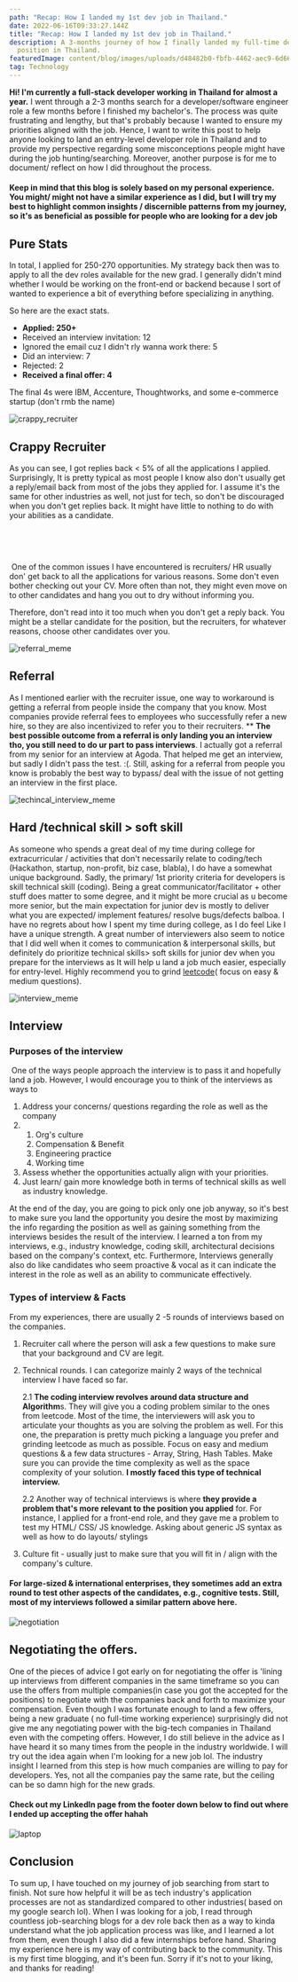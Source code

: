 ```yaml
---
path: "Recap: How I landed my 1st dev job in Thailand."
date: 2022-06-16T09:33:27.144Z
title: "Recap: How I landed my 1st dev job in Thailand."
description: A 3-months journey of how I finally landed my full-time developer
  position in Thailand.
featuredImage: content/blog/images/uploads/d48482b0-fbfb-4462-aec9-6d663f9d9837_1_105_c.jpeg
tag: Technology
---
```

**Hi! I'm currently a full-stack developer working in Thailand for almost a year.** I went through a 2-3 months search for a developer/software engineer role a few months before I finished my bachelor's. The process was quite frustrating and lengthy, but that's probably because I wanted to ensure my priorities aligned with the job. Hence, I want to write this post to help anyone looking to land an entry-level developer role in Thailand and to provide my perspective regarding some misconceptions people might have during the job hunting/searching. Moreover, another purpose is for me to document/ reflect on how I did throughout the process. 

####  Keep in mind that this blog is solely based on my personal experience. You might/ might not have a similar experience as I did, but I will try my best to highlight common insights / discernible patterns from my journey, so it's as beneficial as possible for people who are looking for a dev job

## **Pure Stats**

In total, I applied for 250-270 opportunities. My strategy back then was to apply to all the dev roles available for the new grad. I generally didn't mind whether I would be working on the front-end or backend because I sort of wanted to experience a bit of everything before specializing in anything.

So here are the exact stats.

* **Applied: 250+**
* Received an interview invitation: 12
* Ignored the email cuz I didn't rly wanna work there: 5
* Did an interview: 7
* Rejected: 2
* **Received a final offer: 4** 

The final 4s were IBM, Accenture, Thoughtworks, and some e-commerce startup (don't rmb the name)

![crappy_recruiter](../assetss/f3d40f0b-e27e-4409-820e-b65355aeda74_1_102_o.jpeg "crappy_recruiter")

## **Crappy Recruiter**



As you can see, I got replies back < 5% of all the applications I applied. Surprisingly, It is pretty typical as most people I know also don't usually get a reply/email back from most of the jobs they applied for. I assume it's the same for other industries as well, not just for tech, so don't be discouraged when you don't get replies back. It might have little to nothing to do with your abilities as a candidate. 

 

  

 One of the common issues I have encountered is recruiters/ HR usually don' get back to all the applications for various reasons. Some don't even bother checking out your CV. More often than not, they might even move on to other candidates and hang you out to dry without informing you.



Therefore, don't read into it too much when you don't get a reply back. You might be a stellar candidate for the position, but the recruiters, for whatever reasons, choose other candidates over you. 



![referral_meme](../assetss/54d940db-bc1b-44bf-9ae7-9351282239c9.jpeg "referral_meme")



## **Referral**



As I mentioned earlier with the recruiter issue, one way to workaround is getting a referral from people inside the company that you know. Most companies provide referral fees to employees who successfully refer a new hire, so they are also incentivized to refer you to their recruiters. \*\* **The best possible outcome from a referral is only landing you an interview tho, you still need to do ur part to pass interviews**. I actually got a referral from my senior for an interview at Agoda. That helped me get an interview, but sadly I didn't pass the test. :(. Still, asking for a referral from people you know is probably the best way to bypass/ deal with the issue of not getting an interview in the first place.





![techincal_interview_meme](../assetss/70314885-d42e-40a6-a3c0-e919bd0565ae_4_5005_c.jpeg "techincal_interview_meme")



## **Hard /technical skill > soft skill**



As someone who spends a great deal of my time during college for extracurricular / activities that don't necessarily relate to coding/tech (Hackathon, startup, non-profit, biz case, blabla), I do have a somewhat unique background. Sadly, the primary/ 1st priority criteria for developers is skill technical skill (coding). Being a great communicator/facilitator + other stuff does matter to some degree, and it might be more crucial as u become more senior, but the main expectation for junior dev is mostly to deliver what you are expected/ implement features/ resolve bugs/defects balboa. I have no regrets about how I spent my time during college, as I do feel Like I have a unique strength. A great number of interviewers also seem to notice that I did well when it comes to communication & interpersonal skills, but definitely do prioritize technical skills> soft skills for junior dev when you prepare for the interviews as It will help u land a job much easier, especially for entry-level. Highly recommend you to grind [leetcode](https://leetcode.com)( focus on easy & medium questions).







![interview_meme](../assetss/5efd3e5d-83b3-47ab-b0b3-5285ec37798d.jpeg "interview_meme")



## **Interview**





### **Purposes of the interview**





 One of the ways people approach the interview is to pass it and hopefully land a job. However, I would encourage you to think of the interviews as ways to

1. Address your concerns/ questions regarding the role as well as the company 
2. 1. Org's culture
   2. Compensation & Benefit
   3. Engineering practice
   4. Working time
3. Assess whether the opportunities actually align with your priorities.
4. Just learn/ gain more knowledge both in terms of technical skills as well as industry knowledge.





At the end of the day, you are going to pick only one job anyway, so it's best to make sure you land the opportunity you desire the most by maximizing the info regarding the position as well as gaining something from the interviews besides the result of the interview. I learned a ton from my interviews, e.g., industry knowledge, coding skill, architectural decisions based on the company's context, etc. Furthermore, Interviews generally also do like candidates who seem proactive & vocal as it can indicate the interest in the role as well as an ability to communicate effectively.



### **Types of interview & Facts**



From my experiences, there are usually 2 -5 rounds of interviews based on the companies.



1. Recruiter call where the person will ask a few questions to make sure that your background and CV are legit.
2. Technical rounds. I can categorize mainly 2 ways of the technical interview I have faced so far.

   2.1 **The coding interview revolves around data structure and Algorithm**s. They will give you a coding problem similar to the ones from leetcode. Most of the time, the interviewers will ask you to articulate your thoughts as you are solving the problem as well. For this one, the preparation is pretty much picking a language you prefer and grinding leetcode as much as possible. Focus on easy and medium questions & a few data structures - Array, String, Hash Tables. Make sure you can provide the time complexity as well as the space complexity of your solution.  **I mostly faced this type of technical interview.**

   2.2  Another way of technical interviews is where **they provide a problem that's more relevant to the position you applied** for. For instance, I applied for a front-end role, and they gave me a problem to test my HTML/ CSS/ JS knowledge. Asking about generic JS syntax as well as how to do layouts/ stylings
3. Culture fit - usually just to make sure that you will fit in / align with the company's culture.      



####  For large-sized & international enterprises, they sometimes add an extra round to test other aspects of the candidates, e.g., cognitive tests. Still, most of my interviews followed a similar pattern above here.





![negotiation](../assetss/6c10f20c-9549-4809-a957-c684b45aa1e3.jpeg "negotiation")



## **Negotiating the offers.**

One of the pieces of advice I got early on for negotiating the offer is 'lining up interviews from different companies in the same timeframe so you can use the offers from multiple companies(in case you got the accepted for the positions) to negotiate with the companies back and forth to maximize your compensation. Even though I was fortunate enough to land a few offers, being a new graduate ( no full-time working experience) surprisingly did not give me any negotiating power with the big-tech companies in Thailand even with the competing offers. However, I do still believe in the advice as I have heard it so many times from the people in the industry worldwide. I will try out the idea again when I'm looking for a new job lol. The industry insight I learned from this step is how much companies are willing to pay for developers. Yes, not all the companies pay the same rate, but the ceiling can be so damn high for the new grads.



####  Check out my LinkedIn page from the footer down below to find out where I ended up accepting the offer hahah





![laptop](../assetss/eb4b987b-1dba-4dbf-86a4-3da23957b170_1_105_c.jpeg "laptop")





## **Conclusion**





To sum up, I have touched on my journey of job searching from start to finish. Not sure how helpful it will be as tech industry's application processes are not as standardized compared to other industries( based on my google search lol). When I was looking for a job, I read through countless job-searching blogs for a dev role back then as a way to kinda understand what the job application process was like, and I learned a lot from them, even though I also did a few internships before hand. Sharing my experience here is my way of contributing back to the community. This is my first time blogging, and it's been fun. Sorry if it's not to your liking, and thanks for reading!